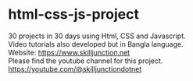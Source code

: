 # html-css-js-project
30 projects in 30 days using Html, CSS and Javascript. <br>
Video tutorials also developed but in Bangla language. <br>
Website: https://www.skilljunction.net <br>
Please find the youtube channel for this project. <br>
https://youtube.com/@skilljunctiondotnet
